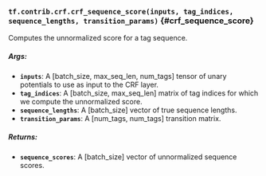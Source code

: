 ### `tf.contrib.crf.crf_sequence_score(inputs, tag_indices, sequence_lengths, transition_params)` {#crf_sequence_score}

Computes the unnormalized score for a tag sequence.

##### Args:


*  <b>`inputs`</b>: A [batch_size, max_seq_len, num_tags] tensor of unary potentials
      to use as input to the CRF layer.
*  <b>`tag_indices`</b>: A [batch_size, max_seq_len] matrix of tag indices for which we
      compute the unnormalized score.
*  <b>`sequence_lengths`</b>: A [batch_size] vector of true sequence lengths.
*  <b>`transition_params`</b>: A [num_tags, num_tags] transition matrix.

##### Returns:


*  <b>`sequence_scores`</b>: A [batch_size] vector of unnormalized sequence scores.

